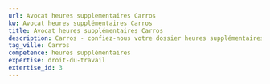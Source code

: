 ```yaml
---
url: Avocat heures supplementaires Carros
kw: Avocat heures supplémentaires Carros
title: Avocat heures supplémentaires Carros
description: Carros - confiez-nous votre dossier heures supplémentaires
tag_ville: Carros
competence: heures supplémentaires
expertise: droit-du-travail
extertise_id: 3
---
```

